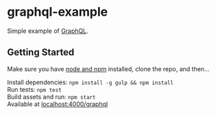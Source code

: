 # graphql-example

Simple example of [GraphQL](http://graphql.org).

## Getting Started

Make sure you have [node and npm](https://nodejs.org/en/) installed, clone the repo, and then...

Install dependencies: `npm install -g gulp && npm install`  
Run tests: `npm test`  
Build assets and run: `npm start`  
Available at [localhost:4000/graphql](http://localhost:4000/graphql)
